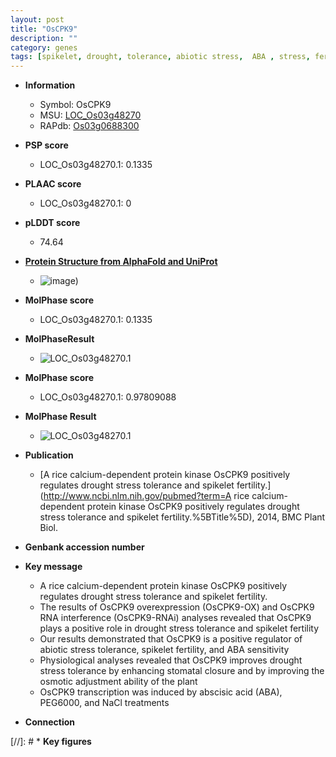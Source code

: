 ```yaml
---
layout: post
title: "OsCPK9"
description: ""
category: genes
tags: [spikelet, drought, tolerance, abiotic stress,  ABA , stress, fertility, stomatal, biotic stress, drought stress, drought stress , ABA, abscisic acid, Kinase, stress tolerance, protein kinase]
---
```


* **Information**  
    + Symbol: OsCPK9  
    + MSU: [LOC_Os03g48270](http://rice.plantbiology.msu.edu/cgi-bin/ORF_infopage.cgi?orf=LOC_Os03g48270)  
    + RAPdb: [Os03g0688300](http://rapdb.dna.affrc.go.jp/viewer/gbrowse_details/irgsp1?name=Os03g0688300)  

* **PSP score**  
    + LOC_Os03g48270.1: 0.1335 

* **PLAAC score**  
    + LOC_Os03g48270.1: 0 

* **pLDDT score**
    + 74.64

* **[Protein Structure from AlphaFold and UniProt](https://www.uniprot.org/uniprotkb/Q6AVI8/entry#structure)**
    + ![image](https://ricepsp.github.io/images/Q6/AF-Q6AVI8-F1.png))

* **MolPhase score**
    + LOC_Os03g48270.1: 0.1335

* **MolPhaseResult**
    + ![LOC_Os03g48270.1](https://ricepsp.github.io/pictures/LOC_Os03g/LOC_Os03g48270.1.png)

* **MolPhase score**
    + LOC_Os03g48270.1: 0.97809088

* **MolPhase Result**
    + ![LOC_Os03g48270.1](https://304243504.github.io/Pictures/LOC_Os03g/LOC_Os03g48270.1.png)

* **Publication**  
    + [A rice calcium-dependent protein kinase OsCPK9 positively regulates drought stress tolerance and spikelet fertility.](http://www.ncbi.nlm.nih.gov/pubmed?term=A rice calcium-dependent protein kinase OsCPK9 positively regulates drought stress tolerance and spikelet fertility.%5BTitle%5D), 2014, BMC Plant Biol.

* **Genbank accession number**  

* **Key message**  
    + A rice calcium-dependent protein kinase OsCPK9 positively regulates drought stress tolerance and spikelet fertility.
    + The results of OsCPK9 overexpression (OsCPK9-OX) and OsCPK9 RNA interference (OsCPK9-RNAi) analyses revealed that OsCPK9 plays a positive role in drought stress tolerance and spikelet fertility
    + Our results demonstrated that OsCPK9 is a positive regulator of abiotic stress tolerance, spikelet fertility, and ABA sensitivity
    + Physiological analyses revealed that OsCPK9 improves drought stress tolerance by enhancing stomatal closure and by improving the osmotic adjustment ability of the plant
    + OsCPK9 transcription was induced by abscisic acid (ABA), PEG6000, and NaCl treatments

* **Connection**  

[//]: # * **Key figures**  


